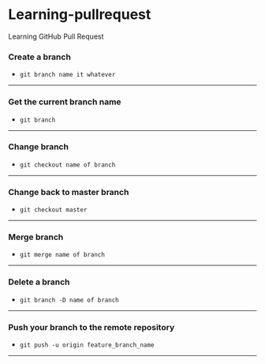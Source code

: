 # Learning-pullrequest
Learning GitHub Pull Request

### Create a branch
- `git branch name it whatever`
***
### Get the current branch name
- `git branch`
***
### Change branch
- `git checkout name of branch`
***
### Change back to master branch
- `git checkout master`
***
### Merge branch
- `git merge name of branch`
***
### Delete a branch
- `git branch -D name of branch`
***
### Push your branch to the remote repository
- `git push -u origin feature_branch_name`
***
